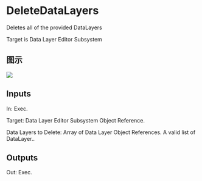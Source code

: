 # DeleteDataLayers

Deletes all of the provided DataLayers

Target is Data Layer Editor Subsystem

## 图示

![]($-20221218-18345096.png)

## Inputs

In: Exec.

Target: Data Layer Editor Subsystem Object Reference.

Data Layers to Delete: Array of Data Layer Object References. A valid list of DataLayer..  

## Outputs

Out: Exec.

